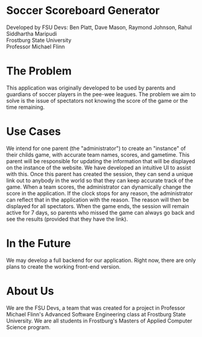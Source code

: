 # Soccer Scoreboard Generator
Developed by FSU Devs: Ben Platt, Dave Mason, Raymond Johnson, Rahul Siddhartha Maripudi <br />
Frostburg State University <br />
Professor Michael Flinn

# The Problem
This application was originally developed to be used by parents and guardians of soccer players in the pee-wee leagues. The problem we aim to solve is the issue of spectators not knowing the score of the game or the time remaining. 

# Use Cases
We intend for one parent (the "administrator") to create an "instance" of their childs game, with accurate team names, scores, and gametime. This parent will be responsible for updating the information that will be displayed on the instance of the website. We have developed an intuitive UI to assist with this. Once this parent has created the session, they can send a unique link out to anybody in the world so that they can keep accurate track of the game. When a team scores, the administrator can dynamically change the score in the application. If the clock stops for any reason, the administrator can reflect that in the application with the reason. The reason will then be displayed for all spectators. When the game ends, the session will remain active for 7 days, so parents who missed the game can always go back and see the results (provided that they have the link).

# In the Future
We may develop a full backend for our application. Right now, there are only plans to create the working front-end version.

# About Us
We are the FSU Devs, a team that was created for a project in Professor Michael Flinn's Advanced Software Engineering class at Frostburg State University. We are all students in Frostburg's Masters of Applied Computer Science program.